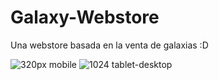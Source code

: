 # Galaxy-Webstore
Una webstore basada en la venta de galaxias :D

![320px mobile](https://github.com/SosegadoWebDev/Galaxy-Webstore/blob/master/imagenes/mobile.png)
![1024 tablet-desktop](https://github.com/SosegadoWebDev/Galaxy-Webstore/blob/master/imagenes/desktop.png)
